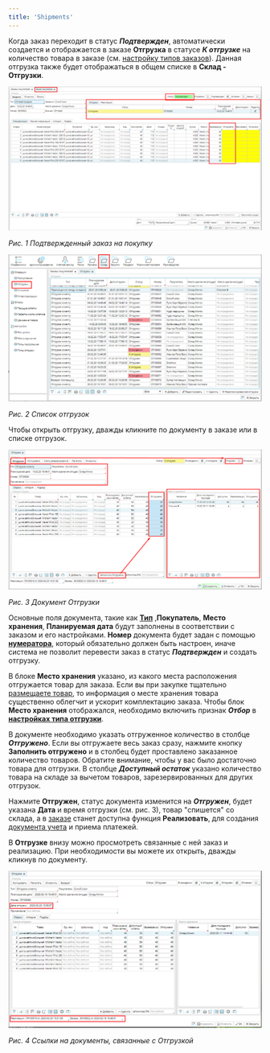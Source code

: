 ```yaml
---
title: 'Shipments'
---
```


Когда заказ переходит в статус ***Подтвержден***, автоматически создается и отображается в заказе **Отгрузка** в статусе ***К отгрузке*** на количество товара в заказе (см. [настройку типов заказов](Customer_order_types.md)). Данная отгрузка также будет отображаться в общем списке в **Склад - Отгрузки**.

![](attachments/12812415/12812419.png)

*Рис. 1 Подтвержденный заказ на покупку*

  

![](attachments/12812415/12812416.png)

*Рис. 2 Список отгрузок*

  

Чтобы открыть отгрузку, дважды кликните по документу в заказе или в списке отгрузок.

![](attachments/12812415/12812417.png)

*Рис. 3 Документ Отгрузки*

  

Основные поля документа, такие как **[Тип](Shipment_type.md)** ,**Покупатель**, **Место хранения**, **Планируемая дата** будут заполнены в соответствии с заказом и его настройками. **Номер** документа будет задан с помощью [**нумератора**](Numerators.md), который обязательно должен быть настроен, иначе система не позволит перевести заказ в статус ***Подтвержден*** и создать отгрузку.

В блоке **Место хранения** указано, из какого места расположения отгружается товар для заказа. Если вы при закупке тщательно [размещаете товар](Receipts.md), то информация о месте хранения товара существенно облегчит и ускорит комплектацию заказа. Чтобы блок **Место хранения** отображался, необходимо включить признак ***Отбор*** в [**настройках типа отгрузки**](Shipment_type.md).

В документе необходимо указать отгруженное количество в столбце ***Отгружено***. Если вы отгружаете весь заказ сразу, нажмите кнопку **Заполнить отгружено** и в столбец будет проставлено заказанное количество товаров. Обратите внимание, чтобы у вас было достаточно товара для отгрузки. В столбце ***Доступный остаток*** указано количество товара на складе за вычетом товаров, зарезервированных для других отгрузок.

Нажмите **Отгружен**, статус документа изменится на ***Отгружен***, будет указана **Дата** и время отгрузки (см. рис. 3), товар "спишется" со склада, а в [заказе](Customer_orders.md) станет доступна функция **Реализовать**, для создания [документа учета](Customer_invoice_and_Payment_collection.md) и приема платежей.

В **Отгрузке** внизу можно просмотреть связанные с ней заказ и реализацию. При необходимости вы можете их открыть, дважды кликнув по документу.

![](attachments/12812415/12812418.png)

*Рис. 4 Ссылки на документы, связанные с Отгрузкой*

  



  
